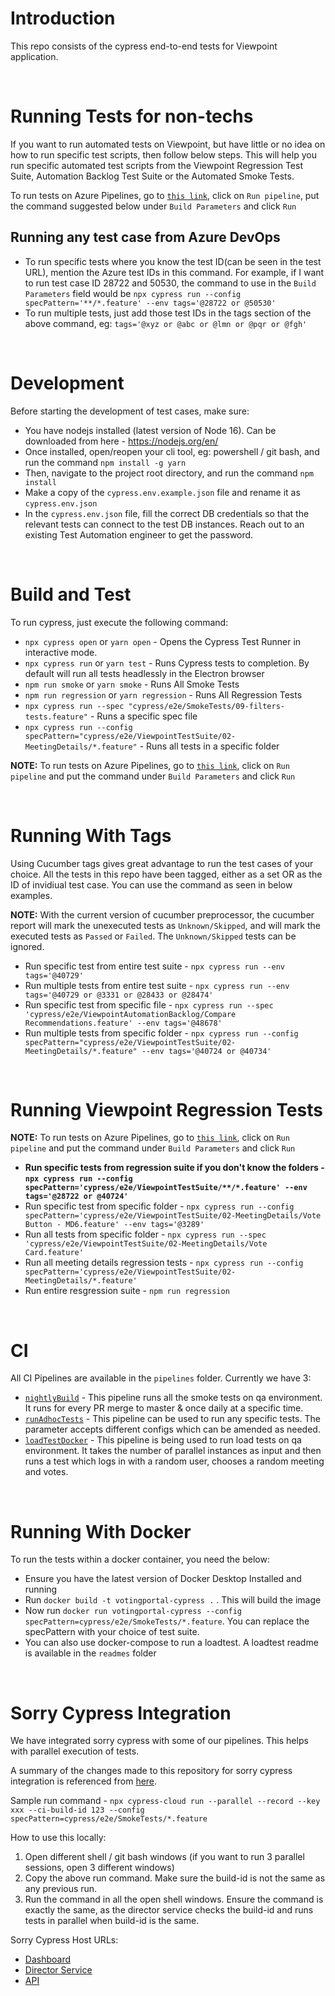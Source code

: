 # Introduction

This repo consists of the cypress end-to-end tests for Viewpoint application.

<br/>

# Running Tests for non-techs

If you want to run automated tests on Viewpoint, but have little or no idea on how to run specific test scripts, then follow below steps. This will help you run specific automated test scripts from the Viewpoint Regression Test Suite, Automation Backlog Test Suite or the Automated Smoke Tests.

To run tests on Azure Pipelines, go to [`this link`](https://dev.azure.com/glasslewis/Development/_build?definitionId=430), click on `Run pipeline`, put the command suggested below under `Build Parameters` and click `Run`

## Running any test case from Azure DevOps

- To run specific tests where you know the test ID(can be seen in the test URL), mention the Azure test IDs in this command. For example, if I want to run test case ID 28722 and 50530, the command to use in the `Build Parameters` field would be `npx cypress run --config specPattern='**/*.feature' --env tags='@28722 or @50530'`
- To run multiple tests, just add those test IDs in the tags section of the above command, eg: `tags='@xyz or @abc or @lmn or @pqr or @fgh'`

<br/>

# Development

Before starting the development of test cases, make sure:

- You have nodejs installed (latest version of Node 16). Can be downloaded from here - https://nodejs.org/en/
- Once installed, open/reopen your cli tool, eg: powershell / git bash, and run the command `npm install -g yarn`
- Then, navigate to the project root directory, and run the command `npm install`
- Make a copy of the `cypress.env.example.json` file and rename it as `cypress.env.json`
- In the `cypress.env.json` file, fill the correct DB credentials so that the relevant tests can connect to the test DB instances. Reach out to an existing Test Automation engineer to get the password.

<br/>

# Build and Test

To run cypress, just execute the following command:

- `npx cypress open` or `yarn open` - Opens the Cypress Test Runner in interactive mode.
- `npx cypress run` or `yarn test` - Runs Cypress tests to completion. By default will run all tests headlessly in the Electron browser
- `npm run smoke` or `yarn smoke` - Runs All Smoke Tests
- `npm run regression` or `yarn regression` - Runs All Regression Tests
- `npx cypress run --spec "cypress/e2e/SmokeTests/09-filters-tests.feature"` - Runs a specific spec file
- `npx cypress run --config specPattern="cypress/e2e/ViewpointTestSuite/02-MeetingDetails/*.feature"` - Runs all tests in a specific folder

**NOTE:** To run tests on Azure Pipelines, go to [`this link`](https://dev.azure.com/glasslewis/Development/_build?definitionId=430), click on `Run pipeline` and put the command under `Build Parameters` and click `Run`

<br/>

# Running With Tags

Using Cucumber tags gives great advantage to run the test cases of your choice. All the tests in this repo have been tagged, either as a set OR as the ID of invidiual test case. You can use the command as seen in below examples.

**NOTE:** With the current version of cucumber preprocessor, the cucumber report will mark the unexecuted tests as `Unknown/Skipped`, and will mark the executed tests as `Passed` or `Failed`. The `Unknown/Skipped` tests can be ignored.

- Run specific test from entire test suite - `npx cypress run --env tags='@40729'`
- Run multiple tests from entire test suite - `npx cypress run --env tags='@40729 or @3331 or @28433 or @28474'`
- Run specific test from specific file - `npx cypress run --spec 'cypress/e2e/ViewpointAutomationBacklog/Compare Recommendations.feature' --env tags='@48678'`
- Run multiple tests from specific folder - `npx cypress run --config specPattern="cypress/e2e/ViewpointTestSuite/02-MeetingDetails/*.feature" --env tags='@40724 or @40734'`

<br/>

# Running Viewpoint Regression Tests

**NOTE:** To run tests on Azure Pipelines, go to [`this link`](https://dev.azure.com/glasslewis/Development/_build?definitionId=430), click on `Run pipeline` and put the command under `Build Parameters` and click `Run`

- **Run specific tests from regression suite if you don't know the folders - `npx cypress run --config specPattern='cypress/e2e/ViewpointTestSuite/**/*.feature' --env tags='@28722 or @40724'`**
- Run specific test from specific folder - `npx cypress run --config specPattern='cypress/e2e/ViewpointTestSuite/02-MeetingDetails/Vote Button - MD6.feature' --env tags='@3289'`
- Run all tests from specific folder - `npx cypress run --spec 'cypress/e2e/ViewpointTestSuite/02-MeetingDetails/Vote Card.feature'`
- Run all meeting details regression tests - `npx cypress run --config specPattern='cypress/e2e/ViewpointTestSuite/02-MeetingDetails/*.feature'`
- Run entire resgression suite - `npm run regression`

<br/>

# CI

All CI Pipelines are available in the `pipelines` folder. Currently we have 3:

- [`nightlyBuild`](https://dev.azure.com/glasslewis/Development/_build?definitionId=98) - This pipeline runs all the smoke tests on qa environment. It runs for every PR merge to master & once daily at a specific time.
- [`runAdhocTests`](https://dev.azure.com/glasslewis/Development/_build?definitionId=430) - This pipeline can be used to run any specific tests. The parameter accepts different configs which can be amended as needed.
- [`loadTestDocker`](https://dev.azure.com/glasslewis/Development/_build?definitionId=407) - This pipeline is being used to run load tests on qa environment. It takes the number of parallel instances as input and then runs a test which logs in with a random user, chooses a random meeting and votes.

<br/>

# Running With Docker

To run the tests within a docker container, you need the below:

- Ensure you have the latest version of Docker Desktop Installed and running
- Run `docker build -t votingportal-cypress .` . This will build the image
- Now run `docker run votingportal-cypress --config specPattern=cypress/e2e/SmokeTests/*.feature`. You can replace the specPattern with your choice of test suite.
- You can also use docker-compose to run a loadtest. A loadtest readme is available in the `readmes` folder

<br/>

# Sorry Cypress Integration

We have integrated sorry cypress with some of our pipelines. This helps with parallel execution of tests.

A summary of the changes made to this repository for sorry cypress integration is referenced from [here](https://docs.sorry-cypress.dev/guide/get-started).

Sample run command - `npx cypress-cloud run --parallel --record --key xxx --ci-build-id 123 --config specPattern=cypress/e2e/SmokeTests/*.feature`

How to use this locally:

1. Open different shell / git bash windows (if you want to run 3 parallel sessions, open 3 different windows)
2. Copy the above run command. Make sure the build-id is not the same as any previous run.
3. Run the command in all the open shell windows. Ensure the command is exactly the same, as the director service checks the build-id and runs tests in parallel when build-id is the same.

Sorry Cypress Host URLs:

- [Dashboard](https://sorrycypress-dashboard.devops.glasslewis.net/projects)
- [Director Service](https://sorrycypress-director.devops.glasslewis.net)
- [API](https://sorrycypress-api.devops.glasslewis.net)
